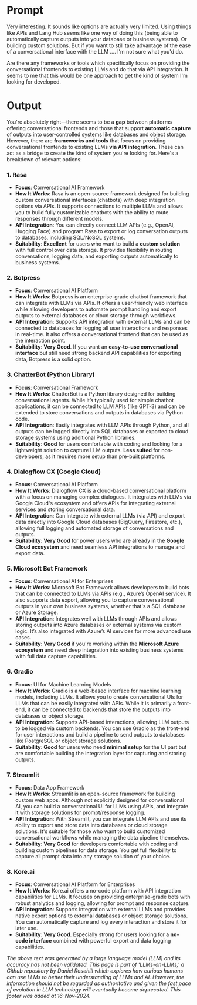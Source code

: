 # Prompt

Very interesting. It sounds like options are actually very limited. Using things like APIs and Lang Hub seems like one way of doing this (being able to automatically capture outputs into your database or business systems). Or building custom solutions. But if you want to still take advantage of the ease of a conversational interface with the LLM .... I'm not sure what you'd do.

Are there any frameworks or tools which specifically focus on providing the conversational frontends to existing LLMs and do that via API integration. It seems to me that this would be one approach to get the kind of system I'm looking for developed.

# Output

You're absolutely right—there seems to be a **gap** between platforms offering conversational frontends and those that support **automatic capture** of outputs into user-controlled systems like databases and object storage. However, there are **frameworks and tools** that focus on providing conversational frontends to existing LLMs **via API integration**. These can act as a bridge to create the kind of system you're looking for. Here's a breakdown of relevant options:

### 1. Rasa

- **Focus**: Conversational AI Framework
- **How It Works**: Rasa is an open-source framework designed for building custom conversational interfaces (chatbots) with deep integration options via APIs. It supports connections to multiple LLMs and allows you to build fully customizable chatbots with the ability to route responses through different models.
- **API Integration**: You can directly connect LLM APIs (e.g., OpenAI, Hugging Face) and program Rasa to export or log conversation outputs to databases, including SQL/NoSQL systems.
- **Suitability**: **Excellent** for users who want to build a **custom solution** with full control over data storage. It provides flexibility in routing conversations, logging data, and exporting outputs automatically to business systems.

### 2. Botpress

- **Focus**: Conversational AI Platform
- **How It Works**: Botpress is an enterprise-grade chatbot framework that can integrate with LLMs via APIs. It offers a user-friendly web interface while allowing developers to automate prompt handling and export outputs to external databases or cloud storage through workflows.
- **API Integration**: Supports API integration with external LLMs and can be connected to databases for logging all user interactions and responses in real-time. It also offers a conversational frontend that can be used as the interaction point.
- **Suitability**: **Very Good**. If you want an **easy-to-use conversational interface** but still need strong backend API capabilities for exporting data, Botpress is a solid option.

### 3. ChatterBot (Python Library)

- **Focus**: Conversational Framework
- **How It Works**: ChatterBot is a Python library designed for building conversational agents. While it’s typically used for simple chatbot applications, it can be connected to LLM APIs (like GPT-3) and can be extended to store conversations and outputs in databases via Python code.
- **API Integration**: Easily integrates with LLM APIs through Python, and all outputs can be logged directly into SQL databases or exported to cloud storage systems using additional Python libraries.
- **Suitability**: **Good** for users comfortable with coding and looking for a lightweight solution to capture LLM outputs. **Less suited** for non-developers, as it requires more setup than pre-built platforms.

### 4. Dialogflow CX (Google Cloud)

- **Focus**: Conversational AI Platform
- **How It Works**: Dialogflow CX is a cloud-based conversational platform with a focus on managing complex dialogues. It integrates with LLMs via Google Cloud's ecosystem and offers APIs for integrating external services and storing conversational data.
- **API Integration**: Can integrate with external LLMs (via API) and export data directly into Google Cloud databases (BigQuery, Firestore, etc.), allowing full logging and automated storage of conversations and outputs.
- **Suitability**: **Very Good** for power users who are already in the **Google Cloud ecosystem** and need seamless API integrations to manage and export data.

### 5. Microsoft Bot Framework

- **Focus**: Conversational AI for Enterprises
- **How It Works**: Microsoft Bot Framework allows developers to build bots that can be connected to LLMs via APIs (e.g., Azure’s OpenAI service). It also supports data export, allowing you to capture conversational outputs in your own business systems, whether that's a SQL database or Azure Storage.
- **API Integration**: Integrates well with LLMs through APIs and allows storing outputs into Azure databases or external systems via custom logic. It’s also integrated with Azure’s AI services for more advanced use cases.
- **Suitability**: **Very Good** if you're working within the **Microsoft Azure ecosystem** and need deep integration into existing business systems with full data capture capabilities.

### 6. Gradio

- **Focus**: UI for Machine Learning Models
- **How It Works**: Gradio is a web-based interface for machine learning models, including LLMs. It allows you to create conversational UIs for LLMs that can be easily integrated with APIs. While it is primarily a front-end, it can be connected to backends that store the outputs into databases or object storage.
- **API Integration**: Supports API-based interactions, allowing LLM outputs to be logged via custom backends. You can use Gradio as the front-end for user interactions and build a pipeline to send outputs to databases like PostgreSQL or object storage solutions.
- **Suitability**: **Good** for users who need **minimal setup** for the UI part but are comfortable building the integration layer for capturing and storing outputs.

### 7. Streamlit

- **Focus**: Data App Framework
- **How It Works**: Streamlit is an open-source framework for building custom web apps. Although not explicitly designed for conversational AI, you can build a conversational UI for LLMs using APIs, and integrate it with storage solutions for prompt/response logging.
- **API Integration**: With Streamlit, you can integrate LLM APIs and use its ability to export and store data into databases or cloud storage solutions. It's suitable for those who want to build customized conversational workflows while managing the data pipeline themselves.
- **Suitability**: **Very Good** for developers comfortable with coding and building custom pipelines for data storage. You get full flexibility to capture all prompt data into any storage solution of your choice.

### 8. Kore.ai

- **Focus**: Conversational AI Platform for Enterprises
- **How It Works**: Kore.ai offers a no-code platform with API integration capabilities for LLMs. It focuses on providing enterprise-grade bots with robust analytics and logging, allowing for prompt and response capture.
- **API Integration**: Supports integration with external LLMs and provides native export options to external databases or object storage solutions. You can automatically capture and log every interaction and store it for later use.
- **Suitability**: **Very Good**. Especially strong for users looking for a **no-code interface** combined with powerful export and data logging capabilities.

*The above text was generated by a large language model (LLM) and its accuracy has not been validated. This page is part of 'LLMs-on-LLMs,' a Github repository by Daniel Rosehill which explores how curious humans can use LLMs to better their understanding of LLMs and AI. However, the information should not be regarded as authoritative and given the fast pace of evolution in LLM technology will eventually become deprecated. This footer was added at 16-Nov-2024.*


